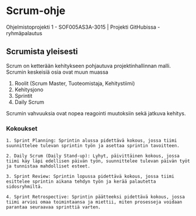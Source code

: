 # Scrum-ohje
Ohjelmistoprojekti 1 - SOF005AS3A-3015 | Projekti GitHubissa -ryhmäpalautus

## Scrumista yleisesti
Scrum on ketterään kehitykseen pohjautuva projektinhallinnan malli. Scrumin keskeisiä osia ovat muun muassa
1. Roolit (Scrum Master, Tuoteomistaja, Kehitystiimi)
2. Kehitysjono
3. Sprintit
4. Daily Scrum

Scrumin vahvuuksia ovat nopea reagointi muutoksiin sekä jatkuva kehitys.

### Kokoukset

    1. Sprint Planning: Sprintin alussa pidettävä kokous, jossa tiimi suunnittelee tulevan sprintin työn ja asettaa sprintin tavoitteen.

    2. Daily Scrum (Daily Stand-up): Lyhyt, päivittäinen kokous, jossa tiimi käy läpi edellisen päivän työn, suunnittelee tulevan päivän työt ja tunnistaa mahdolliset esteet.

    3. Sprint Review: Sprintin lopussa pidettävä kokous, jossa tiimi esittelee sprintin aikana tehdyn työn ja kerää palautetta sidosryhmiltä.

    4. Sprint Retrospective: Sprintin päätteeksi pidettävä kokous, jossa tiimi arvioi omaa toimintaansa ja miettii, miten prosesseja voidaan parantaa seuraavaa sprinttiä varten.